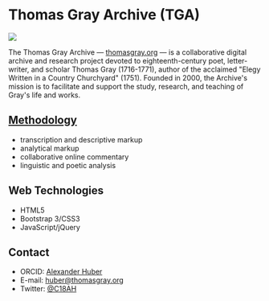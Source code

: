 Thomas Gray Archive (TGA)
======
![](https://img.shields.io/github/repo-size/alhuber1502/ECPA.svg?style=flat)

The Thomas Gray Archive — [thomasgray.org](http://www.thomasgray.org/)
 — is a collaborative digital archive and research
project devoted to eighteenth-century poet, letter-writer, and scholar Thomas
Gray (1716-1771), author of the acclaimed "Elegy Written in a Country
Churchyard" (1751). Founded in 2000, the Archive's mission is to facilitate
and support the study, research, and teaching of Gray's life and works.

## [Methodology](http://www.thomasgray.org/about/#methodology)
* transcription and descriptive markup
* analytical markup
* collaborative online commentary
* linguistic and poetic analysis

## Web Technologies
* HTML5
* Bootstrap 3/CSS3
* JavaScript/jQuery

## Contact
* ORCID: [Alexander Huber](http://orcid.org/0000-0002-2151-6415)
* E-mail: [huber@thomasgray.org](mailto:huber@thomasgray.org)
* Twitter: [@C18AH](https://twitter.com/C18AH)
